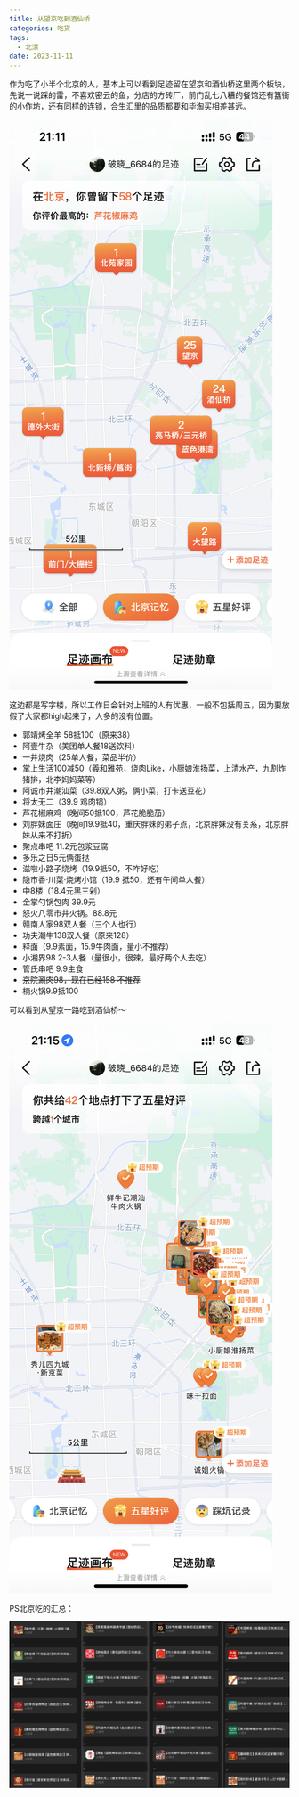 ```yaml
---
title: 从望京吃到酒仙桥
categories: 吃货
tags:
  - 北漂
date: 2023-11-11
---
```


作为吃了小半个北京的人，基本上可以看到足迹留在望京和酒仙桥这里两个板块，先说一说踩的雷，不喜欢密云的鱼，分店的方砖厂，前门乱七八糟的餐馆还有簋街的小作坊，还有同样的连锁，合生汇里的品质都要和毕淘买相差甚远。

<!--more-->

![image-20231111212612551](https://raw.githubusercontent.com/Xu-Hardy/image-host/master/image-20231111212612551.png)

这边都是写字楼，所以工作日会针对上班的人有优惠，一般不包括周五，因为要放假了大家都high起来了，人多的没有位置。



- 郭靖烤全羊 58抵100（原来38）
- 阿壹牛杂（美团单人餐18送饮料）
- 一井烧肉（25单人餐，菜品半价）
- 掌上生活100减50（羲和雅苑，烧肉Like，小厨娘淮扬菜，上清水产，九割炸猪排，北李妈妈菜等）
- 阿诚市井潮汕菜（39.8双人粥，俩小菜，打卡送豆花）
- 将太无二（39.9 鸡肉锅）
- 芦花椒麻鸡（晚间50抵100，芦花脆脆茄）
- 刘胖妹面庄（晚间19.9抵40，重庆胖妹的弟子点，北京胖妹没有关系，北京胖妹从来不打折）
- 聚点串吧 11.2元包浆豆腐
- 多乐之日5元俩蛋挞
- 滋啦小路子烧烤（19.9抵50，不咋好吃）
- 隐市香·川菜·烧烤小馆（19.9 抵50，还有午间单人餐）
- 中8楼（18.4元黑三剁）
- 金掌勺锅包肉 39.9元
- 怒火八零市井火锅。88.8元
- 赣南人家98双人餐（三个人也行）
- 功夫潮牛138双人餐（原来128）
- 释面（9.9素面，15.9牛肉面，量小不推荐）
- 小湘界98 2-3人餐（量很小，很辣，最好两个人去吃）
- 管氏串吧 9.9主食
- ~~京院涮肉98，现在已经158 不推荐~~
- 楠火锅9.9抵100

可以看到从望京一路吃到酒仙桥～

![image-20231111212621202](https://raw.githubusercontent.com/Xu-Hardy/image-host/master/image-20231111212621202.png)

PS北京吃的汇总：

![image-20231111221912324](https://raw.githubusercontent.com/Xu-Hardy/image-host/master/image-20231111221912324.png)
